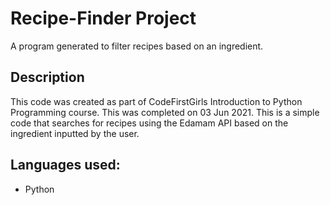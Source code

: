 # Recipe-Finder Project
A program generated to filter recipes based on an ingredient.

## Description
This code was created as part of CodeFirstGirls Introduction to Python Programming course. This was completed on 03 Jun 2021.
This is a simple code that searches for recipes using the Edamam API based on the ingredient inputted by the user.

## Languages used:
* Python
